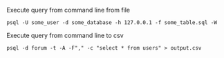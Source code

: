 
Execute query from command line from file

```
psql -U some_user -d some_database -h 127.0.0.1 -f some_table.sql -W

```

Execute query from command line to csv

```
psql -d forum -t -A -F"," -c "select * from users" > output.csv

```